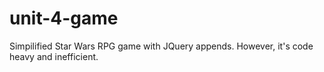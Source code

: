 # unit-4-game

Simpilified Star Wars RPG game with JQuery appends.  However, it's code heavy and inefficient.
